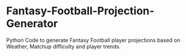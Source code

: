 # Fantasy-Football-Projection-Generator
Python Code to generate Fantasy Football player projections based on Weather, Matchup difficulty and player trends.
